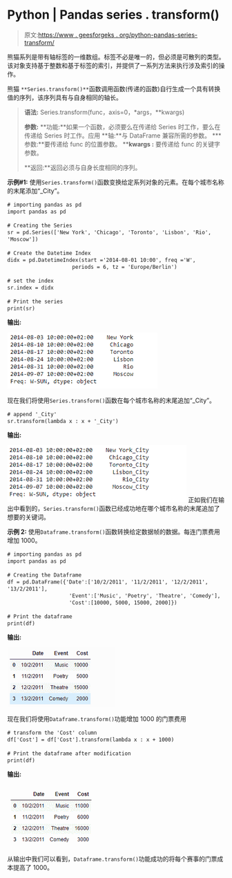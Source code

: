 # Python | Pandas series . transform()

> 原文:[https://www . geesforgeks . org/python-pandas-series-transform/](https://www.geeksforgeeks.org/python-pandas-series-transform/)

熊猫系列是带有轴标签的一维数组。标签不必是唯一的，但必须是可散列的类型。该对象支持基于整数和基于标签的索引，并提供了一系列方法来执行涉及索引的操作。

熊猫 `**Series.transform()**`函数调用函数(传递的函数)自行生成一个具有转换值的序列，该序列具有与自身相同的轴长。

> **语法:** Series.transform(func，axis=0，*args，**kwargs)
> 
> **参数:**
> **功能:**如果一个函数，必须要么在传递给 Series 时工作，要么在传递给 Series 时工作。应用
> **轴:**与 DataFrame 兼容所需的参数。
> ***参数:**要传递给 func 的位置参数。
> ****kwargs :** 要传递给 func 的关键字参数。
> 
> **返回:**返回必须与自身长度相同的序列。

**示例#1:** 使用`Series.transform()`函数变换给定系列对象的元素。在每个城市名称的末尾添加“_City”。

```
# importing pandas as pd
import pandas as pd

# Creating the Series
sr = pd.Series(['New York', 'Chicago', 'Toronto', 'Lisbon', 'Rio', 'Moscow'])

# Create the Datetime Index
didx = pd.DatetimeIndex(start ='2014-08-01 10:00', freq ='W', 
                     periods = 6, tz = 'Europe/Berlin') 

# set the index
sr.index = didx

# Print the series
print(sr)
```

**输出:**

![](img/b50676c0b2fee5f5081a878b2e8c0c96.png)

现在我们将使用`Series.transform()`函数在每个城市名称的末尾追加“_City”。

```
# append '_City'
sr.transform(lambda x : x + '_City')
```

**输出:**

![](img/3e71f1a11a0cf7cef6532ace48274676.png)
正如我们在输出中看到的，`Series.transform()`函数已经成功地在哪个城市名称的末尾追加了想要的关键词。

**示例 2:** 使用`Dataframe.transform()`函数转换给定数据帧的数据。每连门票费用增加 1000。

```
# importing pandas as pd
import pandas as pd

# Creating the Dataframe
df = pd.DataFrame({'Date':['10/2/2011', '11/2/2011', '12/2/2011', '13/2/2011'],
                    'Event':['Music', 'Poetry', 'Theatre', 'Comedy'],
                    'Cost':[10000, 5000, 15000, 2000]})

# Print the dataframe
print(df)
```

**输出:**

![](img/d65c915448adcb4ccd04dc6db910a946.png)

现在我们将使用`Dataframe.transform()`功能增加 1000 的门票费用

```
# transform the 'Cost' column
df['Cost'] = df['Cost'].transform(lambda x : x + 1000)

# Print the dataframe after modification
print(df)
```

**输出:**

![](img/41bd522816cbd2ca723aceafc40ac58f.png)

从输出中我们可以看到，`Dataframe.transform()`功能成功的将每个赛事的门票成本提高了 1000。